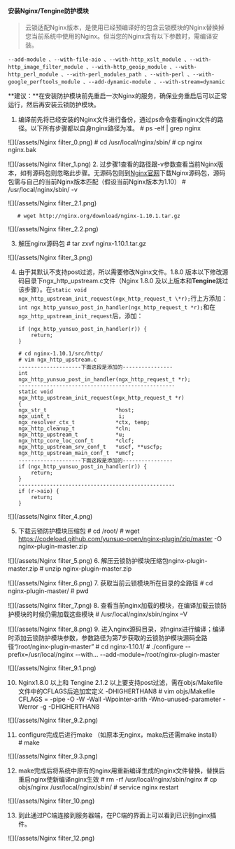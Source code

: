 #### 安装Nginx/Tengine防护模块
>云锁适配Nginx版本，是使用已经预编译好的包含云锁模块的Nginx替换掉您当前系统中使用的Nginx。但当您的Nginx含有以下参数时，需编译安装。
>
`--add-module、--with-file-aio、--with-http_xslt_module、--with-http_image_filter_module、--with-http_geoip_module、--with-http_perl_module、--with-perl_modules_path、--with-perl、--with-google_perftools_module、--add-dynamic-module、--with-stream=dynamic`

**建议：**在安装防护模块前先重启一次Nginx的服务，确保业务重启后可以正常运行，然后再安装云锁防护模块。

1. 编译前先将已经安装的Nginx文件进行备份，通过ps命令查看nginx文件的路径。以下所有步骤都以自身nginx路径为准。
       # ps -elf | grep nginx

 ![](/assets/Nginx filter_0.png)
       # cd /usr/local/nginx/sbin/
       # cp nginx nginx.bak

 ![](/assets/Nginx filter_1.png)
2. 过步骤1查看的路径跟-v参数查看当前Nginx版本，如有源码包则忽略此步骤。无源码包则到[Nginx官网](http://nginx.org/en/download.html)下载Nginx源码包，源码包需与自己的当前Nginx版本匹配（假设当前Nginx版本为1.10）
       # /usr/local/nginx/sbin/ -v
       
![](/assets/Nginx filter_2.1.png)
       
       # wget http://nginx.org/download/nginx-1.10.1.tar.gz

![](/assets/Nginx filter_2.2.png)

3. 解压nginx源码包
       # tar zxvf nginx-1.10.1.tar.gz

 ![](/assets/Nginx filter_3.png)
 
4. 由于其默认不支持post过滤，所以需要修改Nginx文件。1.8.0 版本以下修改源码目录下ngx_http_upstream.c文件（Nginx 1.8.0 及以上版本和**Tengine**跳过该步骤）。在`static void ngx_http_upstream_init_request(ngx_http_request_t \*r);`行上方添加：`int ngx_http_yunsuo_post_in_handler(ngx_http_request_t *r);`和在`ngx_http_upstream_init_request`后，添加：

       if (ngx_http_yunsuo_post_in_handler(r)) {
           return;
       }

       # cd nginx-1.10.1/src/http/
       # vim ngx_http_upstream.c
       --------------------下面这段是添加的----------------
       int
       ngx_http_yunsuo_post_in_handler(ngx_http_request_t *r);
       --------------------------------------------------
       static void
       ngx_http_upstream_init_request(ngx_http_request_t *r)
       {
       ngx_str_t                      *host;
       ngx_uint_t                      i;
       ngx_resolver_ctx_t             *ctx, temp;
       ngx_http_cleanup_t             *cln;
       ngx_http_upstream_t            *u;
       ngx_http_core_loc_conf_t       *clcf;
       ngx_http_upstream_srv_conf_t   *uscf, **uscfp;
       ngx_http_upstream_main_conf_t  *umcf;
       --------------------下面这段是添加的----------------
       if (ngx_http_yunsuo_post_in_handler(r)) {
           return;
       }
       --------------------------------------------------
       if (r->aio) {
           return;
       }

 ![](/assets/Nginx filter_4.png)
 
5. 下载云锁防护模块压缩包
       # cd /root/
       # wget https://codeload.github.com/yunsuo-open/nginx-plugin/zip/master -O nginx-plugin-master.zip

 ![](/assets/Nginx filter_5.png)
6. 解压云锁防护模块压缩包nginx-plugin-master.zip
       # unzip nginx-plugin-master.zip

 ![](/assets/Nginx filter_6.png)
7. 获取当前云锁模块所在目录的全路径
       # cd nginx-plugin-master/
       # pwd

 ![](/assets/Nginx filter_7.png)
8. 查看当前nginx加载的模块，在编译加载云锁防护模块的时候仍需加载这些模块
       # /usr/local/nginx/sbin/nginx –V

 ![](/assets/Nginx filter_8.png)
9. 进入nginx源码目录，对nginx进行编译；编译时添加云锁防护模块参数，参数路径为第7步获取的云锁防护模块源码全路径“/root/nginx-plugin-master”
       # cd nginx-1.10.1/
       # ./configure --prefix=/usr/local/nginx --with... --add-module=/root/nginx-plugin-master

 ![](/assets/Nginx filter_9.1.png) 

10. Nginx1.8.0 以上和 Tengine 2.1.2 以上要支持post过滤，需在objs/Makefile文件中的CFLAGS后追加宏定义 -DHIGHERTHAN8
        # vim objs/Makefile
        CFLAGS =  -pipe  -O -W -Wall -Wpointer-arith -Wno-unused-parameter -Werror -g -DHIGHERTHAN8

 ![](/assets/Nginx filter_9.2.png)

11. configure完成后进行make（如原本无nginx，make后还需make install）      
        # make

 ![](/assets/Nginx filter_9.3.png)
 
12. make完成后将系统中原有的nginx用重新编译生成的nginx文件替换，替换后重启nginx使新编译nginx生效
        # rm -rf /usr/local/nginx/sbin/nginx
        # cp objs/nginx /usr/local/nginx/sbin/
        # service nginx restart

 ![](/assets/Nginx filter_10.png)

13. 到此通过PC端连接到服务器端，在PC端的界面上可以看到已识别nginx插件。

 ![](/assets/Nginx filter_12.png)